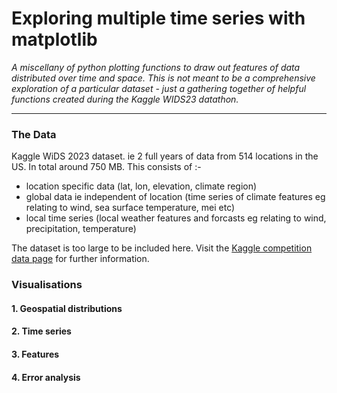 # Exploring multiple time series with matplotlib
*A miscellany of python plotting functions to draw out features of data distributed over time and space. This is not meant to be a comprehensive exploration of a particular dataset - just a gathering together of helpful functions created during the Kaggle WIDS23 datathon.*

---

### The Data
Kaggle WiDS 2023 dataset. ie 2 full years of data from 514 locations in the US. In total around 750 MB. This consists of :-
- location specific data (lat, lon, elevation, climate region)
- global data ie independent of location (time series of climate features eg relating to wind, sea surface temperature, mei etc)
- local time series (local weather features and forcasts eg relating to wind, precipitation, temperature)

The dataset is too large to be included here. Visit the [Kaggle competition data page](https://www.kaggle.com/competitions/widsdatathon2023/data) for further information.

### Visualisations

#### 1. Geospatial distributions

#### 2. Time series

#### 3. Features

#### 4. Error analysis
